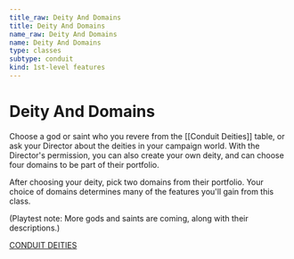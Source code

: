 ```yaml
---
title_raw: Deity And Domains
title: Deity And Domains
name_raw: Deity And Domains
name: Deity And Domains
type: classes
subtype: conduit
kind: 1st-level features
---
```


# Deity And Domains

Choose a god or saint who you revere from the [[Conduit Deities]] table, or ask your Director about the deities in your campaign world. With the Director's permission, you can also create your own deity, and can choose four domains to be part of their portfolio.

After choosing your deity, pick two domains from their portfolio. Your choice of domains determines many of the features you'll gain from this class.

(Playtest note: More gods and saints are coming, along with their descriptions.)

[CONDUIT DEITIES](./%5B%5BConduit%5D%5D%20Deities.md)
